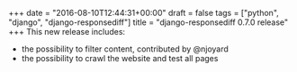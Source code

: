 +++
date = "2016-08-10T12:44:31+00:00"
draft = false
tags = ["python", "django", "django-responsediff"]
title = "django-responsediff 0.7.0 release"
+++
This new release includes:

- the possibility to filter content, contributed by @njoyard
- the possibility to crawl the website and test all pages